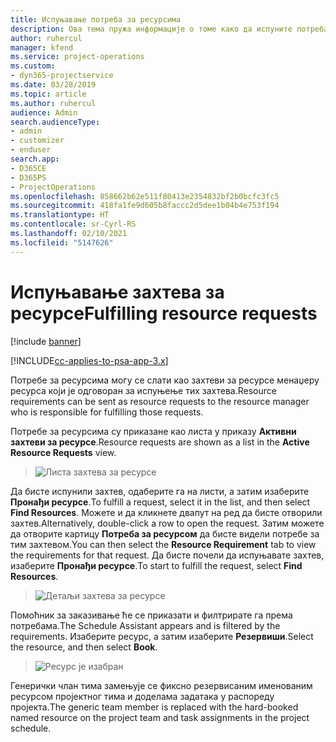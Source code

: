 ```yaml
---
title: Испуњавање потреба за ресурсима
description: Ова тема пружа информације о томе како да испуните потреба за ресурсима.
author: ruhercul
manager: kfend
ms.service: project-operations
ms.custom:
- dyn365-projectservice
ms.date: 03/28/2019
ms.topic: article
ms.author: ruhercul
audience: Admin
search.audienceType:
- admin
- customizer
- enduser
search.app:
- D365CE
- D365PS
- ProjectOperations
ms.openlocfilehash: 858662b62e511f80413e2354832bf2b0bcfc3fc5
ms.sourcegitcommit: 418fa1fe9d605b8faccc2d5dee1b04b4e753f194
ms.translationtype: HT
ms.contentlocale: sr-Cyrl-RS
ms.lasthandoff: 02/10/2021
ms.locfileid: "5147626"
---
```

# <a name="fulfilling-resource-requests"></a><span data-ttu-id="72053-103">Испуњавање захтева за ресурсе</span><span class="sxs-lookup"><span data-stu-id="72053-103">Fulfilling resource requests</span></span>

[!include [banner](../includes/psa-now-project-operations.md)]

[!INCLUDE[cc-applies-to-psa-app-3.x](../includes/cc-applies-to-psa-app-3x.md)]

<span data-ttu-id="72053-104">Потребе за ресурсима могу се слати као захтеви за ресурсе менаџеру ресурса који је одговоран за испуњење тих захтева.</span><span class="sxs-lookup"><span data-stu-id="72053-104">Resource requirements can be sent as resource requests to the resource manager who is responsible for fulfilling those requests.</span></span>

<span data-ttu-id="72053-105">Потребе за ресурсима су приказане као листа у приказу **Активни захтеви за ресурсе**.</span><span class="sxs-lookup"><span data-stu-id="72053-105">Resource requests are shown as a list in the **Active Resource Requests** view.</span></span>

> ![Листа захтева за ресурсе](media/Resource-Management-image59.png)

<span data-ttu-id="72053-107">Да бисте испунили захтев, одаберите га на листи, а затим изаберите **Пронађи ресурсе**.</span><span class="sxs-lookup"><span data-stu-id="72053-107">To fulfill a request, select it in the list, and then select **Find Resources**.</span></span> <span data-ttu-id="72053-108">Можете и да кликнете двапут на ред да бисте отворили захтев.</span><span class="sxs-lookup"><span data-stu-id="72053-108">Alternatively, double-click a row to open the request.</span></span> <span data-ttu-id="72053-109">Затим можете да отворите картицу **Потреба за ресурсом** да бисте видели потребе за тим захтевом.</span><span class="sxs-lookup"><span data-stu-id="72053-109">You can then select the **Resource Requirement** tab to view the requirements for that request.</span></span> <span data-ttu-id="72053-110">Да бисте почели да испуњавате захтев, изаберите **Пронађи ресурсе**.</span><span class="sxs-lookup"><span data-stu-id="72053-110">To start to fulfill the request, select **Find Resources**.</span></span>

> ![Детаљи захтева за ресурсе](media/Resource-Management-image60.png)

<span data-ttu-id="72053-112">Помоћник за заказивање ће се приказати и филтрирате га према потребама.</span><span class="sxs-lookup"><span data-stu-id="72053-112">The Schedule Assistant appears and is filtered by the requirements.</span></span> <span data-ttu-id="72053-113">Изаберите ресурс, а затим изаберите **Резервиши**.</span><span class="sxs-lookup"><span data-stu-id="72053-113">Select the resource, and then select **Book**.</span></span>

> ![Ресурс је изабран](media/Resource-Management-image61.png)

<span data-ttu-id="72053-115">Генерички члан тима замењује се фиксно резервисаним именованим ресурсом пројектног тима и доделама задатака у распореду пројекта.</span><span class="sxs-lookup"><span data-stu-id="72053-115">The generic team member is replaced with the hard-booked named resource on the project team and task assignments in the project schedule.</span></span>
